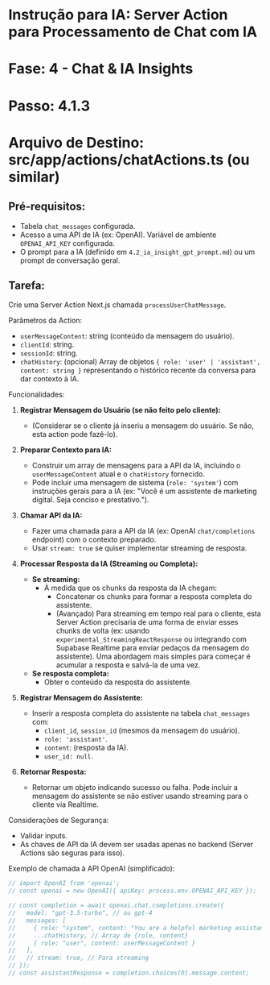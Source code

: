 # Instrução para IA: Server Action para Processamento de Chat com IA
# Fase: 4 - Chat & IA Insights
# Passo: 4.1.3
# Arquivo de Destino: src/app/actions/chatActions.ts (ou similar)

## Pré-requisitos:
- Tabela `chat_messages` configurada.
- Acesso a uma API de IA (ex: OpenAI). Variável de ambiente `OPENAI_API_KEY` configurada.
- O prompt para a IA (definido em `4.2_ia_insight_gpt_prompt.md`) ou um prompt de conversação geral.

## Tarefa:
Crie uma Server Action Next.js chamada `processUserChatMessage`.

Parâmetros da Action:
- `userMessageContent`: string (conteúdo da mensagem do usuário).
- `clientId`: string.
- `sessionId`: string.
- `chatHistory`: (opcional) Array de objetos `{ role: 'user' | 'assistant', content: string }` representando o histórico recente da conversa para dar contexto à IA.

Funcionalidades:
1.  **Registrar Mensagem do Usuário (se não feito pelo cliente):**
    - (Considerar se o cliente já inseriu a mensagem do usuário. Se não, esta action pode fazê-lo).

2.  **Preparar Contexto para IA:**
    - Construir um array de mensagens para a API da IA, incluindo o `userMessageContent` atual e o `chatHistory` fornecido.
    - Pode incluir uma mensagem de sistema (`role: 'system'`) com instruções gerais para a IA (ex: "Você é um assistente de marketing digital. Seja conciso e prestativo.").

3.  **Chamar API da IA:**
    - Fazer uma chamada para a API da IA (ex: OpenAI `chat/completions` endpoint) com o contexto preparado.
    - Usar `stream: true` se quiser implementar streaming de resposta.

4.  **Processar Resposta da IA (Streaming ou Completa):**
    - **Se streaming:**
        - À medida que os chunks da resposta da IA chegam:
            - Concatenar os chunks para formar a resposta completa do assistente.
            - (Avançado) Para streaming em tempo real para o cliente, esta Server Action precisaria de uma forma de enviar esses chunks de volta (ex: usando `experimental_StreamingReactResponse` ou integrando com Supabase Realtime para enviar pedaços da mensagem do assistente). Uma abordagem mais simples para começar é acumular a resposta e salvá-la de uma vez.
    - **Se resposta completa:**
        - Obter o conteúdo da resposta do assistente.

5.  **Registrar Mensagem do Assistente:**
    - Inserir a resposta completa do assistente na tabela `chat_messages` com:
        - `client_id`, `session_id` (mesmos da mensagem do usuário).
        - `role: 'assistant'`.
        - `content`: (resposta da IA).
        - `user_id: null`.

6.  **Retornar Resposta:**
    - Retornar um objeto indicando sucesso ou falha. Pode incluir a mensagem do assistente se não estiver usando streaming para o cliente via Realtime.

Considerações de Segurança:
- Validar inputs.
- As chaves de API da IA devem ser usadas apenas no backend (Server Actions são seguras para isso).

Exemplo de chamada à API OpenAI (simplificado):
```typescript
// import OpenAI from 'openai';
// const openai = new OpenAI({ apiKey: process.env.OPENAI_API_KEY });

// const completion = await openai.chat.completions.create({
//   model: "gpt-3.5-turbo", // ou gpt-4
//   messages: [
//     { role: "system", content: "You are a helpful marketing assistant." },
//     ...chatHistory, // Array de {role, content}
//     { role: "user", content: userMessageContent }
//   ],
//   // stream: true, // Para streaming
// });
// const assistantResponse = completion.choices[0].message.content;